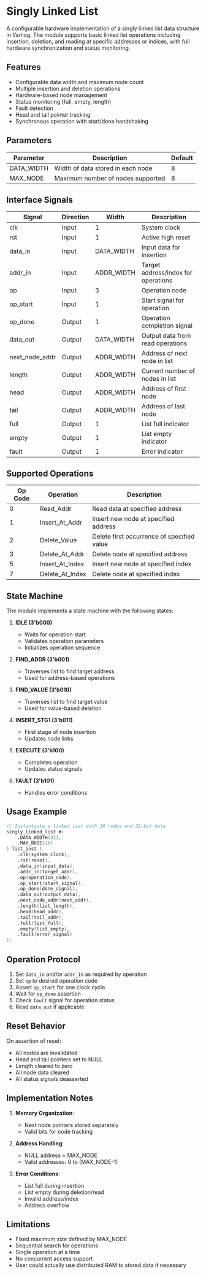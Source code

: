 # Singly Linked List

A configurable hardware implementation of a singly linked list data structure in Verilog. The module supports basic linked list operations including insertion, deletion, and reading at specific addresses or indices, with full hardware synchronization and status monitoring.

## Features

- Configurable data width and maximum node count
- Multiple insertion and deletion operations
- Hardware-based node management
- Status monitoring (full, empty, length)
- Fault detection
- Head and tail pointer tracking
- Synchronous operation with start/done handshaking

## Parameters

| Parameter    | Description                                      | Default |
|-------------|--------------------------------------------------|---------|
| DATA_WIDTH  | Width of data stored in each node                | 8       |
| MAX_NODE    | Maximum number of nodes supported                | 8       |

## Interface Signals

| Signal           | Direction | Width         | Description                                    |
|-----------------|-----------|---------------|------------------------------------------------|
| clk             | Input     | 1            | System clock                                   |
| rst             | Input     | 1            | Active high reset                              |
| data_in         | Input     | DATA_WIDTH   | Input data for insertion                      |
| addr_in         | Input     | ADDR_WIDTH   | Target address/index for operations           |
| op              | Input     | 3            | Operation code                                |
| op_start        | Input     | 1            | Start signal for operation                    |
| op_done         | Output    | 1            | Operation completion signal                   |
| data_out        | Output    | DATA_WIDTH   | Output data from read operations             |
| next_node_addr  | Output    | ADDR_WIDTH   | Address of next node in list                 |
| length          | Output    | ADDR_WIDTH   | Current number of nodes in list              |
| head            | Output    | ADDR_WIDTH   | Address of first node                        |
| tail            | Output    | ADDR_WIDTH   | Address of last node                         |
| full            | Output    | 1            | List full indicator                          |
| empty           | Output    | 1            | List empty indicator                         |
| fault           | Output    | 1            | Error indicator                              |

## Supported Operations

| Op Code | Operation           | Description                                             |
|---------|--------------------|---------------------------------------------------------|
| 0       | Read_Addr          | Read data at specified address                          |
| 1       | Insert_At_Addr     | Insert new node at specified address                    |
| 2       | Delete_Value       | Delete first occurrence of specified value              |
| 3       | Delete_At_Addr     | Delete node at specified address                        |
| 5       | Insert_At_Index    | Insert new node at specified index                      |
| 7       | Delete_At_Index    | Delete node at specified index                          |

## State Machine

The module implements a state machine with the following states:

1. **IDLE (3'b000)**
   - Waits for operation start
   - Validates operation parameters
   - Initializes operation sequence

2. **FIND_ADDR (3'b001)**
   - Traverses list to find target address
   - Used for address-based operations

3. **FIND_VALUE (3'b010)**
   - Traverses list to find target value
   - Used for value-based deletion

4. **INSERT_STG1 (3'b011)**
   - First stage of node insertion
   - Updates node links

5. **EXECUTE (3'b100)**
   - Completes operation
   - Updates status signals

6. **FAULT (3'b101)**
   - Handles error conditions

## Usage Example

```verilog
// Instantiate a linked list with 16 nodes and 32-bit data
singly_linked_list #(
    .DATA_WIDTH(32),
    .MAX_NODE(16)
) list_inst (
    .clk(system_clock),
    .rst(reset),
    .data_in(input_data),
    .addr_in(target_addr),
    .op(operation_code),
    .op_start(start_signal),
    .op_done(done_signal),
    .data_out(output_data),
    .next_node_addr(next_addr),
    .length(list_length),
    .head(head_addr),
    .tail(tail_addr),
    .full(list_full),
    .empty(list_empty),
    .fault(error_signal)
);
```

## Operation Protocol

1. Set `data_in` and/or `addr_in` as required by operation
2. Set `op` to desired operation code
3. Assert `op_start` for one clock cycle
4. Wait for `op_done` assertion
5. Check `fault` signal for operation status
6. Read `data_out` if applicable

## Reset Behavior

On assertion of reset:
- All nodes are invalidated
- Head and tail pointers set to NULL
- Length cleared to zero
- All node data cleared
- All status signals deasserted

## Implementation Notes

1. **Memory Organization**:
   - Next node pointers stored separately
   - Valid bits for node tracking

2. **Address Handling**:
   - NULL address = MAX_NODE
   - Valid addresses: 0 to (MAX_NODE-1)

3. **Error Conditions**:
   - List full during insertion
   - List empty during deletion/read
   - Invalid address/index
   - Address overflow

## Limitations

- Fixed maximum size defined by MAX_NODE
- Sequential search for operations
- Single operation at a time
- No concurrent access support
- User could actually use distributed RAM to stored data if necessary 
